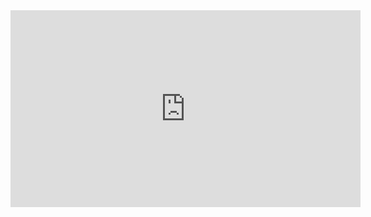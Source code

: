<iframe width="560" height="315" src="https://www.youtube.com/embed/XrbNdEkDC-k?si=hrc-mwMS_yZA1R0X" title="YouTube video player" frameborder="0" allow="accelerometer; autoplay; clipboard-write; encrypted-media; gyroscope; picture-in-picture; web-share" referrerpolicy="strict-origin-when-cross-origin" allowfullscreen></iframe>
